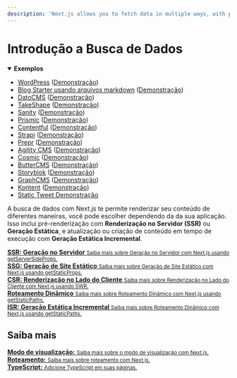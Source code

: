 ```yaml
---
description: 'Next.js allows you to fetch data in multiple ways, with pre-rendering, server-side rendering or static-site generation, and incremental static regeneration. Learn how to manage your application data in Next.js.'
---
```


# Introdução a Busca de Dados

<details open>
  <summary><b>Exemplos</b></summary>
  <ul>
    <li><a href="https://github.com/vercel/next.js/tree/canary/examples/cms-wordpress">WordPress</a> (<a href="https://next-blog-wordpress.vercel.app">Demonstração</a>)</li>
    <li><a href="https://github.com/vercel/next.js/tree/canary/examples/blog-starter">Blog Starter usando arquivos markdown</a> (<a href="https://next-blog-starter.vercel.app/">Demonstração</a>)</li>
    <li><a href="https://github.com/vercel/next.js/tree/canary/examples/cms-datocms">DatoCMS</a> (<a href="https://next-blog-datocms.vercel.app/">Demonstração</a>)</li>
    <li><a href="https://github.com/vercel/next.js/tree/canary/examples/cms-takeshape">TakeShape</a> (<a href="https://next-blog-takeshape.vercel.app/">Demonstração</a>)</li>
    <li><a href="https://github.com/vercel/next.js/tree/canary/examples/cms-sanity">Sanity</a> (<a href="https://next-blog-sanity.vercel.app/">Demonstração</a>)</li>
    <li><a href="https://github.com/vercel/next.js/tree/canary/examples/cms-prismic">Prismic</a> (<a href="https://next-blog-prismic.vercel.app/">Demonstração</a>)</li>
    <li><a href="https://github.com/vercel/next.js/tree/canary/examples/cms-contentful">Contentful</a> (<a href="https://next-blog-contentful.vercel.app/">Demonstração</a>)</li>
    <li><a href="https://github.com/vercel/next.js/tree/canary/examples/cms-strapi">Strapi</a> (<a href="https://next-blog-strapi.vercel.app/">Demonstração</a>)</li>
    <li><a href="https://github.com/vercel/next.js/tree/canary/examples/cms-prepr">Prepr</a> (<a href="https://next-blog-prepr.vercel.app/">Demonstração</a>)</li>
    <li><a href="https://github.com/vercel/next.js/tree/canary/examples/cms-agilitycms">Agility CMS</a> (<a href="https://next-blog-agilitycms.vercel.app/">Demonstração</a>)</li>
    <li><a href="https://github.com/vercel/next.js/tree/canary/examples/cms-cosmic">Cosmic</a> (<a href="https://next-blog-cosmic.vercel.app/">Demonstração</a>)</li>
    <li><a href="https://github.com/vercel/next.js/tree/canary/examples/cms-buttercms">ButterCMS</a> (<a href="https://next-blog-buttercms.vercel.app/">Demonstração</a>)</li>
    <li><a href="https://github.com/vercel/next.js/tree/canary/examples/cms-storyblok">Storyblok</a> (<a href="https://next-blog-storyblok.vercel.app/">Demonstração</a>)</li>
    <li><a href="https://github.com/vercel/next.js/tree/canary/examples/cms-graphcms">GraphCMS</a> (<a href="https://next-blog-graphcms.vercel.app/">Demonstração</a>)</li>
    <li><a href="https://github.com/vercel/next.js/tree/canary/examples/cms-kontent">Kontent</a> (<a href="https://next-blog-kontent.vercel.app/">Demonstração</a>)</li>
    <li><a href="https://static-tweet.vercel.app/">Static Tweet Demonstração</a></li>
  </ul>
</details>

A busca de dados com Next.js te permite renderizar seu conteúdo de diferentes maneiras, você pode escolher dependendo da da sua aplicação. Isso inclui pré-renderização com **Renderização no Servidor (SSR)** ou **Geração Estática**, e atualização ou criação de conteúdo em tempo de execução com **Geração Estática Incremental**.

<div class="card">
  <a href="/docs/basic-features-data-fetching-get-server-side-props">
    <b>SSR: Geração no Servidor</b>
    <small>Saiba mais sobre Geração no Servidor com Next.js usando getServerSideProps.</small>
  </a>
</div>

<div class="card">
  <a href="/docs/basic-features-data-fetching-get-static-props">
    <b>SSG: Geração de Site Estático</b>
    <small>Saiba mais sobre Geração de Site Estático com Next.js usando getStaticProps.</small>
  </a>
</div>

<div class="card">
  <a href="/docs/basic-features-data-fetching-client-side">
    <b>CSR: Renderização no Lado do Cliente</b>
    <small>Saiba mais sobre Renderização no Lado do Cliente com Next.js usando SWR.</small>
  </a>
</div>

<div class="card">
  <a href="/docs/basic-features-data-fetching-get-static-paths">
    <b>Roteamento Dinâmico</b>
    <small>Saiba mais sobre Roteamento Dinâmico com Next.js usando getStaticPaths.</small>
  </a>
</div>

<div class="card">
  <a href="/docs/basic-features-data-fetching-incremental-static-regeneration">
    <b>ISR: Geração Estática Incremental</b>
    <small>Saiba mais sobre Roteamento Dinâmico com Next.js usando getStaticPaths.</small>
  </a>
</div>

## Saiba mais

<div class="card">
  <a href="/docs/advanced-features-preview-mode">
    <b>Modo de visualização:</b>
    <small>Saiba mais sobre o modo de visualização com Next.js.</small>
  </a>
</div>

<div class="card">
  <a href="/docs/routing-introduction">
    <b>Roteamento:</b>
    <small>Saiba mais sobre roteamento com Next.js.</small>
  </a>
</div>

<div class="card">
  <a href="/docs/basic-features-typescript#pages">
    <b>TypeScript:</b>
    <small>Adicione TypeScript em suas páginas.</small>
  </a>
</div>
